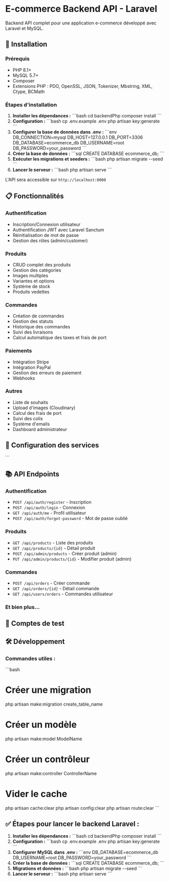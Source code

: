# E-commerce Backend API - Laravel

Backend API complet pour une application e-commerce développé avec Laravel et MySQL.

## 🚀 Installation

### Prérequis

- PHP 8.1+
- MySQL 5.7+
- Composer
- Extensions PHP : PDO, OpenSSL, JSON, Tokenizer, Mbstring, XML, Ctype, BCMath

### Étapes d'installation

1. **Installer les dépendances :**
   \`\`\`bash
   cd backendPhp
   composer install
   \`\`\`
2. **Configuration :**
   \`\`\`bash
   cp .env.example .env
   php artisan key:generate
   \`\`\`
3. **Configurer la base de données dans .env :**
   \`\`\`env
   DB_CONNECTION=mysql
   DB_HOST=127.0.0.1
   DB_PORT=3306
   DB_DATABASE=ecommerce_db
   DB_USERNAME=root
   DB_PASSWORD=your_password
   \`\`\`
4. **Créer la base de données :**
   \`\`\`sql
   CREATE DATABASE ecommerce_db;
   \`\`\`
5. **Exécuter les migrations et seeders :**
   \`\`\`bash
   php artisan migrate --seed
   \`\`\`
6. **Lancer le serveur :**
   \`\`\`bash
   php artisan serve
   \`\`\`

L'API sera accessible sur `http://localhost:8000`

## 📋 Fonctionnalités

### Authentification

- Inscription/Connexion utilisateur
- Authentification JWT avec Laravel Sanctum
- Réinitialisation de mot de passe
- Gestion des rôles (admin/customer)

### Produits

- CRUD complet des produits
- Gestion des catégories
- Images multiples
- Variantes et options
- Système de stock
- Produits vedettes

### Commandes

- Création de commandes
- Gestion des statuts
- Historique des commandes
- Suivi des livraisons
- Calcul automatique des taxes et frais de port

### Paiements

- Intégration Stripe
- Intégration PayPal
- Gestion des erreurs de paiement
- Webhooks

### Autres

- Liste de souhaits
- Upload d'images (Cloudinary)
- Calcul des frais de port
- Suivi des colis
- Système d'emails
- Dashboard administrateur

## 🔧 Configuration des services

\`\`\`

## 📚 API Endpoints

### Authentification

- `POST /api/auth/register` - Inscription
- `POST /api/auth/login` - Connexion
- `GET /api/auth/me` - Profil utilisateur
- `POST /api/auth/forgot-password` - Mot de passe oublié

### Produits

- `GET /api/products` - Liste des produits
- `GET /api/products/{id}` - Détail produit
- `POST /api/admin/products` - Créer produit (admin)
- `PUT /api/admin/products/{id}` - Modifier produit (admin)

### Commandes

- `POST /api/orders` - Créer commande
- `GET /api/orders/{id}` - Détail commande
- `GET /api/users/orders` - Commandes utilisateur

### Et bien plus...

## 👥 Comptes de test

## 🛠️ Développement

### Commandes utiles :

\`\`\`bash

# Créer une migration

php artisan make:migration create_table_name

# Créer un modèle

php artisan make:model ModelName

# Créer un contrôleur

php artisan make:controller ControllerName

# Vider le cache

php artisan cache:clear
php artisan config:clear
php artisan route:clear
\`\`\`

## ✅ **Étapes pour lancer le backend Laravel :**

1. **Installer les dépendances :**
   \`\`\`bash
   cd backendPhp
   composer install
   \`\`\`
2. **Configuration :**
   \`\`\`bash
   cp .env.example .env
   php artisan key:generate
   \`\`\`
3. **Configurer MySQL dans .env :**
   \`\`\`env
   DB_DATABASE=ecommerce_db
   DB_USERNAME=root
   DB_PASSWORD=your_password
   \`\`\`
4. **Créer la base de données :**
   \`\`\`sql
   CREATE DATABASE ecommerce_db;
   \`\`\`
5. **Migrations et données :**
   \`\`\`bash
   php artisan migrate --seed
   \`\`\`
6. **Lancer le serveur :**
   \`\`\`bash
   php artisan serve
   \`\`\`
